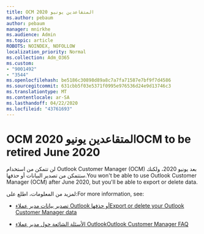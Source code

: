 ```yaml
---
title: OCM المتقاعدين يونيو 2020
ms.author: pebaum
author: pebaum
manager: mnirkhe
ms.audience: Admin
ms.topic: article
ROBOTS: NOINDEX, NOFOLLOW
localization_priority: Normal
ms.collection: Adm_O365
ms.custom:
- "9001492"
- "3544"
ms.openlocfilehash: be5186c30898d89a8c7a7fa71587e7bf9f7d4586
ms.sourcegitcommit: 631cbb5f03e5371f0995e976536d24e9d13746c3
ms.translationtype: MT
ms.contentlocale: ar-SA
ms.lasthandoff: 04/22/2020
ms.locfileid: "43761693"
---
```

# <a name="ocm-to-be-retired-june-2020"></a><span data-ttu-id="f6429-102">OCM المتقاعدين يونيو 2020</span><span class="sxs-lookup"><span data-stu-id="f6429-102">OCM to be retired June 2020</span></span>

<span data-ttu-id="f6429-103">لن تتمكن من استخدام Outlook Customer Manager (OCM) بعد يونيو 2020، ولكنك ستتمكن من تصدير البيانات أو حذفها.</span><span class="sxs-lookup"><span data-stu-id="f6429-103">You won't be able to use Outlook Customer Manager (OCM) after June 2020, but you'll be able to export or delete data.</span></span> 

<span data-ttu-id="f6429-104">لمزيد من المعلومات، اطلع على:</span><span class="sxs-lookup"><span data-stu-id="f6429-104">For more information, see:</span></span>

- [<span data-ttu-id="f6429-105">تصدير بيانات مدير عملاء Outlook أو حذفها</span><span class="sxs-lookup"><span data-stu-id="f6429-105">Export or delete your Outlook Customer Manager data</span></span>](https://support.office.com/article/1a421cb4-e8de-4b44-bfb8-710b92820439)

- [<span data-ttu-id="f6429-106">الأسئلة الشائعة حول مدير عملاء Outlook</span><span class="sxs-lookup"><span data-stu-id="f6429-106">Outlook Customer Manager FAQ</span></span>](https://support.office.com/article/88e127ca-43a1-4c9d-8d52-6ad3a80f9c32) 